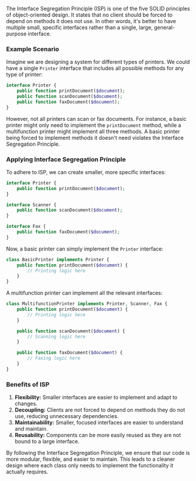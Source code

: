 The Interface Segregation Principle (ISP) is one of the five SOLID principles of object-oriented design. It states that no client should be forced to depend on methods it does not use. In other words, it's better to have multiple small, specific interfaces rather than a single, large, general-purpose interface.

### Example Scenario

Imagine we are designing a system for different types of printers. We could have a single `Printer` interface that includes all possible methods for any type of printer:

```php
interface Printer {
    public function printDocument($document);
    public function scanDocument($document);
    public function faxDocument($document);
}
```

However, not all printers can scan or fax documents. For instance, a basic printer might only need to implement the `printDocument` method, while a multifunction printer might implement all three methods. A basic printer being forced to implement methods it doesn't need violates the Interface Segregation Principle.

### Applying Interface Segregation Principle

To adhere to ISP, we can create smaller, more specific interfaces:

```php
interface Printer {
    public function printDocument($document);
}

interface Scanner {
    public function scanDocument($document);
}

interface Fax {
    public function faxDocument($document);
}
```

Now, a basic printer can simply implement the `Printer` interface:

```php
class BasicPrinter implements Printer {
    public function printDocument($document) {
        // Printing logic here
    }
}
```

A multifunction printer can implement all the relevant interfaces:

```php
class MultifunctionPrinter implements Printer, Scanner, Fax {
    public function printDocument($document) {
        // Printing logic here
    }

    public function scanDocument($document) {
        // Scanning logic here
    }

    public function faxDocument($document) {
        // Faxing logic here
    }
}
```

### Benefits of ISP

1. **Flexibility:** Smaller interfaces are easier to implement and adapt to changes.
2. **Decoupling:** Clients are not forced to depend on methods they do not use, reducing unnecessary dependencies.
3. **Maintainability:** Smaller, focused interfaces are easier to understand and maintain.
4. **Reusability:** Components can be more easily reused as they are not bound to a large interface.

By following the Interface Segregation Principle, we ensure that our code is more modular, flexible, and easier to maintain. This leads to a cleaner design where each class only needs to implement the functionality it actually requires.